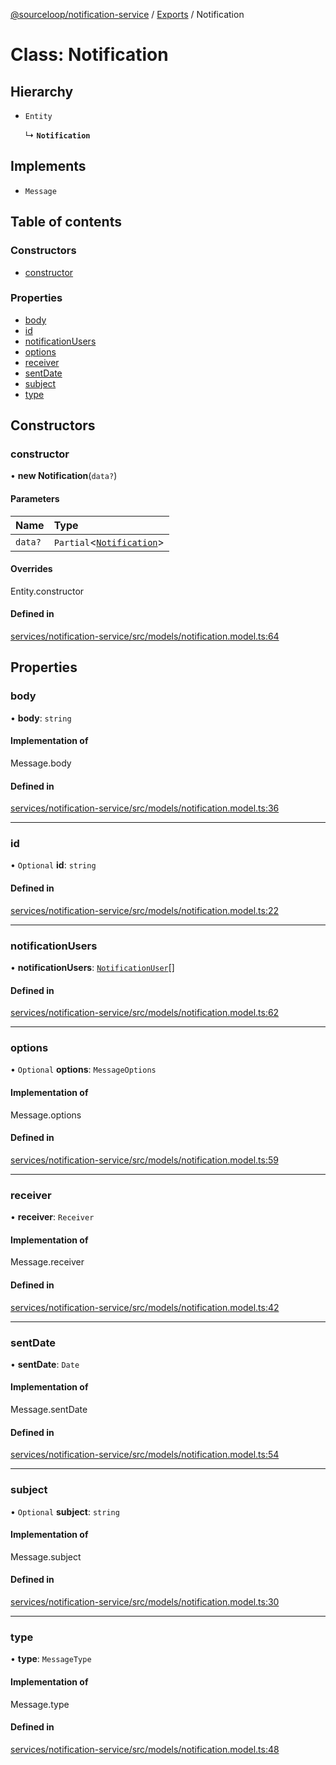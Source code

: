 [@sourceloop/notification-service](../README.md) / [Exports](../modules.md) / Notification

# Class: Notification

## Hierarchy

- `Entity`

  ↳ **`Notification`**

## Implements

- `Message`

## Table of contents

### Constructors

- [constructor](Notification.md#constructor)

### Properties

- [body](Notification.md#body)
- [id](Notification.md#id)
- [notificationUsers](Notification.md#notificationusers)
- [options](Notification.md#options)
- [receiver](Notification.md#receiver)
- [sentDate](Notification.md#sentdate)
- [subject](Notification.md#subject)
- [type](Notification.md#type)

## Constructors

### constructor

• **new Notification**(`data?`)

#### Parameters

| Name | Type |
| :------ | :------ |
| `data?` | `Partial`<[`Notification`](Notification.md)\> |

#### Overrides

Entity.constructor

#### Defined in

[services/notification-service/src/models/notification.model.ts:64](https://github.com/sourcefuse/loopback4-microservice-catalog/blob/6c16af104/services/notification-service/src/models/notification.model.ts#L64)

## Properties

### body

• **body**: `string`

#### Implementation of

Message.body

#### Defined in

[services/notification-service/src/models/notification.model.ts:36](https://github.com/sourcefuse/loopback4-microservice-catalog/blob/6c16af104/services/notification-service/src/models/notification.model.ts#L36)

___

### id

• `Optional` **id**: `string`

#### Defined in

[services/notification-service/src/models/notification.model.ts:22](https://github.com/sourcefuse/loopback4-microservice-catalog/blob/6c16af104/services/notification-service/src/models/notification.model.ts#L22)

___

### notificationUsers

• **notificationUsers**: [`NotificationUser`](NotificationUser.md)[]

#### Defined in

[services/notification-service/src/models/notification.model.ts:62](https://github.com/sourcefuse/loopback4-microservice-catalog/blob/6c16af104/services/notification-service/src/models/notification.model.ts#L62)

___

### options

• `Optional` **options**: `MessageOptions`

#### Implementation of

Message.options

#### Defined in

[services/notification-service/src/models/notification.model.ts:59](https://github.com/sourcefuse/loopback4-microservice-catalog/blob/6c16af104/services/notification-service/src/models/notification.model.ts#L59)

___

### receiver

• **receiver**: `Receiver`

#### Implementation of

Message.receiver

#### Defined in

[services/notification-service/src/models/notification.model.ts:42](https://github.com/sourcefuse/loopback4-microservice-catalog/blob/6c16af104/services/notification-service/src/models/notification.model.ts#L42)

___

### sentDate

• **sentDate**: `Date`

#### Implementation of

Message.sentDate

#### Defined in

[services/notification-service/src/models/notification.model.ts:54](https://github.com/sourcefuse/loopback4-microservice-catalog/blob/6c16af104/services/notification-service/src/models/notification.model.ts#L54)

___

### subject

• `Optional` **subject**: `string`

#### Implementation of

Message.subject

#### Defined in

[services/notification-service/src/models/notification.model.ts:30](https://github.com/sourcefuse/loopback4-microservice-catalog/blob/6c16af104/services/notification-service/src/models/notification.model.ts#L30)

___

### type

• **type**: `MessageType`

#### Implementation of

Message.type

#### Defined in

[services/notification-service/src/models/notification.model.ts:48](https://github.com/sourcefuse/loopback4-microservice-catalog/blob/6c16af104/services/notification-service/src/models/notification.model.ts#L48)
